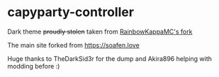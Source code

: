# capyparty-controller

Dark theme ~~proudly stolen~~ taken from [RainbowKappaMC's fork](https://github.com/rainbowkappamc/suncracker0-tv)

The main site forked from https://soafen.love


Huge thanks to TheDarkSid3r for the dump and Akira896 helping with modding before :)
